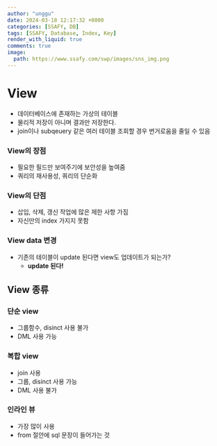 ```yaml
---
author: "unggu"
date: 2024-03-18 12:17:32 +0800
categories: [SSAFY, DB]
tags: [SSAFY, Database, Index, Key]
render_with_liquid: true
comments: true
image:
  path: https://www.ssafy.com/swp/images/sns_img.png
---
```


# View

- 데이터베이스에 존재하는 가상의 테이블
- 물리적 저장이 아니며 결과만 저장한다.
- join이나 subqeuery 같은 여러 테이블 조회할 경우 번거로움을 줄일 수 있음

### View의 장점

- 필요한 필드만 보여주기에 보안성을 높여줌
- 쿼리의 재사용성, 쿼리의 단순화

### View의 단점

- 삽입, 삭제, 갱신 작업에 많은 제한 사항 가짐
- 자신만의 index 가지지 못함

### View data 변경

- 기존의 테이블이 update 된다면 view도 업데이트가 되는가?
    - **update 된다!**

## View 종류

### 단순 view

- 그룹함수, disinct 사용 불가
- DML 사용 가능

### 복합 view

- join 사용
- 그룹, disinct 사용 가능
- DML 사용 불가

### 인라인 뷰

- 가장 많이 사용
- from 절안에 sql 문장이 들어가는 것
